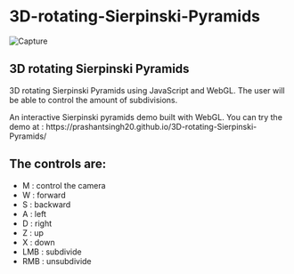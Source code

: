 # 3D-rotating-Sierpinski-Pyramids
![Capture](https://user-images.githubusercontent.com/68744875/123856312-8fe0b480-d93e-11eb-9764-6d433e9e7f34.PNG)

<h2>3D rotating Sierpinski Pyramids</h2>
<p>3D rotating Sierpinski Pyramids using JavaScript and WebGL. The user will be able to control the amount of subdivisions.</p>

<p>An interactive Sierpinski pyramids demo built with WebGL. You can try the demo at : https://prashantsingh20.github.io/3D-rotating-Sierpinski-Pyramids/ </p>

<h2>The controls are:</h2>

<ul>
  <li> M : control the camera</li>
  <li> W : forward</li>
  <li> S : backward</li>
  <li> A : left</li>
  <li> D : right</li>
  <li> Z : up</li>
  <li> X : down</li>
  <li> LMB : subdivide</li>
  <li> RMB : unsubdivide</li>
</ul>
